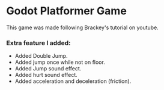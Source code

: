 # Godot Platformer Game

This game was made following Brackey's tutorial on youtube.


### Extra feature I added:
- Added Double Jump.
- Added jump once while not on floor.
- Added Jump sound effect.
- Added hurt sound effect.
- Added acceleration and deceleration (friction).

